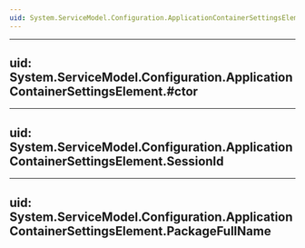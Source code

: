 ```yaml
---
uid: System.ServiceModel.Configuration.ApplicationContainerSettingsElement
---
```


---
uid: System.ServiceModel.Configuration.ApplicationContainerSettingsElement.#ctor
---

---
uid: System.ServiceModel.Configuration.ApplicationContainerSettingsElement.SessionId
---

---
uid: System.ServiceModel.Configuration.ApplicationContainerSettingsElement.PackageFullName
---
